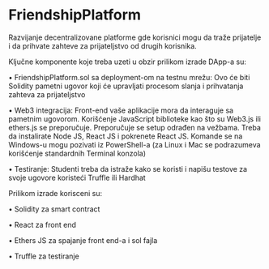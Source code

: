 # FriendshipPlatform
Razvijanje decentralizovane platforme gde korisnici mogu da traže prijatelje i da prihvate zahteve za prijateljstvo od drugih korisnika.



Ključne komponente koje treba uzeti u obzir prilikom izrade DApp-a su:

• FriendshipPlatform.sol sa deployment-om na testnu mrežu: Ovo će biti Solidity
pametni ugovor koji će upravljati procesom slanja i prihvatanja zahteva za
prijateljstvo 

• Web3 integracija: Front-end vaše aplikacije mora da interaguje sa pametnim
ugovorom. Korišćenje JavaScript biblioteke kao što su Web3.js ili ethers.js se
preporučuje. Preporučuje se setup odrađen na vežbama. Treba da instalirate Node
JS, React JS i pokrenete React JS. Komande se na Windows-u mogu pozivati iz
PowerShell-a (za Linux i Mac se podrazumeva korišćenje standardnih Terminal
konzola) 

• Testiranje: Studenti treba da istraže kako se koristi i napišu testove za svoje
ugovore koristeći Truffle ili Hardhat 



Prilikom izrade korisceni su:

• Solidity za smart contract

• React za front end

• Ethers JS za spajanje front end-a i sol fajla

• Truffle za testiranje


